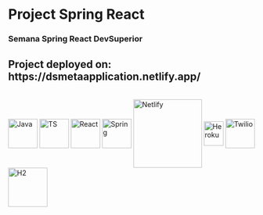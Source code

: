 <h1>Project Spring React</h1>

<h3>Semana Spring React DevSuperior</h3>

<h2> Project deployed on: https://dsmetaapplication.netlify.app/</h2>

<div style="display: inline_block"><br>
  <img align="center" alt="Java" height="60" width="60" src="https://cdn.jsdelivr.net/gh/devicons/devicon/icons/java/java-original.svg" />
  <img align="center" alt="TS" height="60" width="60" src="https://cdn.jsdelivr.net/gh/devicons/devicon/icons/typescript/typescript-plain.svg" />
  <img align="center" alt="React" height="60" width="60" src="https://cdn.jsdelivr.net/gh/devicons/devicon/icons/react/react-original.svg">
  <img align="center" alt="Spring" height="60" width="60" src="https://cdn.jsdelivr.net/gh/devicons/devicon/icons/spring/spring-original-wordmark.svg">
  <img align="center" alt="Netlify" height="140" width="140" src="https://download.logo.wine/logo/Netlify/Netlify-Logo.wine.png" />
  <img align="center" alt="Heroku" height="50" width="40" src="https://cdn.jsdelivr.net/gh/devicons/devicon/icons/heroku/heroku-original.svg" />
   <img align="center" alt="Twilio" height="60" width="60" src="https://companiesmarketcap.com/img/company-logos/256/TWLO.png" />
  <img align="center" alt="H2" height="80" width="80" src="https://www.h2database.com/html/images/h2-logo-2.png" />
</div>
